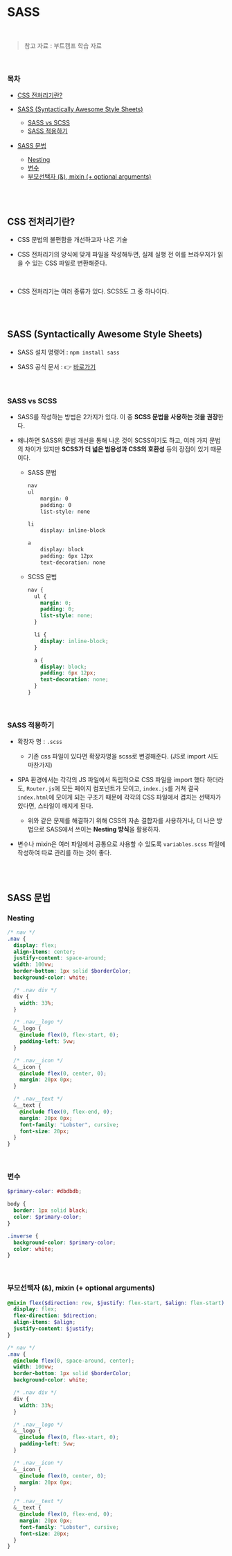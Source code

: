 # SASS

<br/>

> 참고 자료 : 부트캠프 학습 자료

<br/>

### 목차

- <a href="https://github.com/SangYoonLee1231/TIL/blob/main/HTML%20%26%20CSS/css_sass.md#css-%EC%A0%84%EC%B2%98%EB%A6%AC%EA%B8%B0%EB%9E%80">CSS 전처리기란?</a>
- <a href="https://github.com/SangYoonLee1231/TIL/blob/main/HTML%20%26%20CSS/css_sass.md#sass-syntactically-awesome-style-sheets">SASS (Syntactically Awesome Style Sheets)</a>

  - <a href="https://github.com/SangYoonLee1231/TIL/blob/main/HTML%20%26%20CSS/css_sass.md#sass-vs-scss">SASS vs SCSS</a>
  - <a href="https://github.com/SangYoonLee1231/TIL/blob/main/HTML%20%26%20CSS/css_sass.md#sass-%EC%A0%81%EC%9A%A9%ED%95%98%EA%B8%B0">SASS 적용하기</a>

- <a href="https://github.com/SangYoonLee1231/TIL/blob/main/HTML%20%26%20CSS/css_sass.md#sass-%EB%AC%B8%EB%B2%95">SASS 문법</a>

  - <a href="https://github.com/SangYoonLee1231/TIL/blob/main/HTML%20%26%20CSS/css_sass.md#nesting">Nesting</a>
  - <a href="https://github.com/SangYoonLee1231/TIL/blob/main/HTML%20%26%20CSS/css_sass.md#%EB%B3%80%EC%88%98">변수</a>
  - <a href="https://github.com/SangYoonLee1231/TIL/blob/main/HTML%20%26%20CSS/css_sass.md#%EB%B6%80%EB%AA%A8%EC%84%A0%ED%83%9D%EC%9E%90--mixin--optional-arguments">부모선택자 (&), mixin (+ optional arguments)</a>

<br/><br/>

## CSS 전처리기란?

- CSS 문법의 불편함을 개선하고자 나온 기술

- CSS 전처리기의 양식에 맞게 파일을 작성해두면, 실제 실행 전 이를 브라우저가 읽을 수 있는 CSS 파일로 변환해준다.

<br/>

- CSS 전처리기는 여러 종류가 있다. SCSS도 그 중 하나이다.

<br/><br/>

## SASS (Syntactically Awesome Style Sheets)

- SASS 설치 명령어 : <code>npm install sass</code>

- SASS 공식 문서 : 👉 <a href="https://sass-lang.com/documentation/">바로가기</a>

<br/>

### SASS vs SCSS

- SASS를 작성하는 방법은 2가지가 있다. 이 중 <strong>SCSS 문법을 사용하는 것을 권장</strong>한다.

- 왜냐하면 SASS의 문법 개선을 통해 나온 것이 SCSS이기도 하고, 여러 가지 문법의 차이가 있지만 <strong>SCSS가 더 넓은 범용성과 CSS의 호환성</strong> 등의 장점이 있기 때문이다.

  - SASS 문법

    ```scss
    nav
    ul
        margin: 0
        padding: 0
        list-style: none

    li
        display: inline-block

    a
        display: block
        padding: 6px 12px
        text-decoration: none


    ```

  - SCSS 문법

    ```scss
    nav {
      ul {
        margin: 0;
        padding: 0;
        list-style: none;
      }

      li {
        display: inline-block;
      }

      a {
        display: block;
        padding: 6px 12px;
        text-decoration: none;
      }
    }
    ```

<br/>

### SASS 적용하기

- 확장자 명 : <code>.scss</code>

  - 기존 css 파일이 있다면 확장자명을 scss로 변경해준다. (JS로 import 시도 마찬가지)

- SPA 환경에서는 각각의 JS 파일에서 독립적으로 CSS 파일을 import 했다 하더라도, <code>Router.js</code>에 모든 페이지 컴포넌트가 모이고, <code>index.js</code>를 거쳐 결국 <code>index.html</code>에 모이게 되는 구조기 때문에 각각의 CSS 파일에서 겹치는 선택자가 있다면, 스타일이 깨지게 된다.

  - 위와 같은 문제를 해결하기 위해 CSS의 자손 결합자를 사용하거나, 더 나은 방법으로 SASS에서 쓰이는 <strong>Nesting 방식</strong>을 활용하자.

- 변수나 mixin은 여러 파일에서 공통으로 사용할 수 있도록 <code>variables.scss</code> 파일에 작성하여 따로 관리를 하는 것이 좋다.

<br/><br/>

## SASS 문법

### Nesting

```scss
/* nav */
.nav {
  display: flex;
  align-items: center;
  justify-content: space-around;
  width: 100vw;
  border-bottom: 1px solid $borderColor;
  background-color: white;

  /* .nav div */
  div {
    width: 33%;
  }

  /* .nav__logo */
  &__logo {
    @include flex(0, flex-start, 0);
    padding-left: 5vw;
  }

  /* .nav__icon */
  &__icon {
    @include flex(0, center, 0);
    margin: 20px 0px;
  }

  /* .nav__text */
  &__text {
    @include flex(0, flex-end, 0);
    margin: 20px 0px;
    font-family: "Lobster", cursive;
    font-size: 20px;
  }
}
```

<br/>

### 변수

```scss
$primary-color: #dbdbdb;

body {
  border: 1px solid black;
  color: $primary-color;
}

.inverse {
  background-color: $primary-color;
  color: white;
}
```

<br/>

### 부모선택자 (&), mixin (+ optional arguments)

```scss
@mixin flex($direction: row, $justify: flex-start, $align: flex-start) {
  display: flex;
  flex-direction: $direction;
  align-items: $align;
  justify-content: $justify;
}

/* nav */
.nav {
  @include flex(0, space-around, center);
  width: 100vw;
  border-bottom: 1px solid $borderColor;
  background-color: white;

  /* .nav div */
  div {
    width: 33%;
  }

  /* .nav__logo */
  &__logo {
    @include flex(0, flex-start, 0);
    padding-left: 5vw;
  }

  /* .nav__icon */
  &__icon {
    @include flex(0, center, 0);
    margin: 20px 0px;
  }

  /* .nav__text */
  &__text {
    @include flex(0, flex-end, 0);
    margin: 20px 0px;
    font-family: "Lobster", cursive;
    font-size: 20px;
  }
}
```
